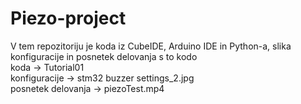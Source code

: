 # Piezo-project
 V tem repozitoriju je koda iz CubeIDE, Arduino IDE in Python-a, slika konfiguracije in posnetek delovanja s to kodo <br>
koda -> Tutorial01 <br>
konfiguracije -> stm32 buzzer settings_2.jpg <br>
posnetek delovanja -> piezoTest.mp4 <br>
